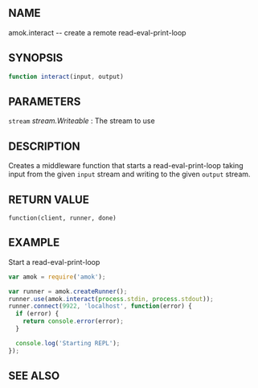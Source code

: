 ## NAME

amok.interact -- create a remote read-eval-print-loop

## SYNOPSIS

```js
function interact(input, output)
```

## PARAMETERS
`stream` *stream.Writeable*
:   The stream to use

## DESCRIPTION

Creates a middleware function that starts a read-eval-print-loop taking input
from the given `input` stream and writing to the given `output` stream.

## RETURN VALUE

`function(client, runner, done)`

## EXAMPLE
Start a read-eval-print-loop

```js
var amok = require('amok');

var runner = amok.createRunner();
runner.use(amok.interact(process.stdin, process.stdout));
runner.connect(9922, 'localhost', function(error) {
  if (error) {
    return console.error(error);
  }

  console.log('Starting REPL');
});
```

## SEE ALSO
